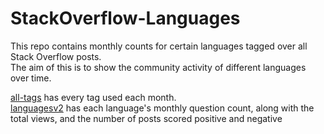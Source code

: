 # StackOverflow-Languages

This repo contains monthly counts for certain languages tagged over all Stack Overflow posts.
<br>The aim of this is to show the community activity of different languages over time.

[all-tags](./all-tags) has every tag used each month.
<br>[languagesv2](./languagesv2) has each language's monthly question count, along with the total views, and the number of posts scored positive and negative
